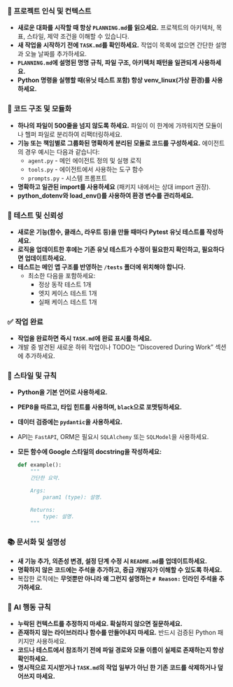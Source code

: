 ### 🔄 프로젝트 인식 및 컨텍스트

- **새로운 대화를 시작할 때 항상 `PLANNING.md`를 읽으세요.** 프로젝트의 아키텍처, 목표, 스타일, 제약 조건을 이해할 수 있습니다.
- **새 작업을 시작하기 전에 `TASK.md`를 확인하세요.** 작업이 목록에 없으면 간단한 설명과 오늘 날짜를 추가하세요.
- **`PLANNING.md`에 설명된 명명 규칙, 파일 구조, 아키텍처 패턴을 일관되게 사용하세요.**
- **Python 명령을 실행할 때(유닛 테스트 포함) 항상 venv_linux(가상 환경)를 사용하세요.**

### 🧱 코드 구조 및 모듈화

- **하나의 파일이 500줄을 넘지 않도록 하세요.** 파일이 이 한계에 가까워지면 모듈이나 헬퍼 파일로 분리하여 리팩터링하세요.
- **기능 또는 책임별로 그룹화된 명확하게 분리된 모듈로 코드를 구성하세요.**
  에이전트의 경우 예시는 다음과 같습니다:
  - `agent.py` - 메인 에이전트 정의 및 실행 로직
  - `tools.py` - 에이전트에서 사용하는 도구 함수
  - `prompts.py` - 시스템 프롬프트
- **명확하고 일관된 import를 사용하세요** (패키지 내에서는 상대 import 권장).
- **python_dotenv와 load_env()를 사용하여 환경 변수를 관리하세요.**

### 🧪 테스트 및 신뢰성

- **새로운 기능(함수, 클래스, 라우트 등)을 만들 때마다 Pytest 유닛 테스트를 작성하세요.**
- **로직을 업데이트한 후에는 기존 유닛 테스트가 수정이 필요한지 확인하고, 필요하다면 업데이트하세요.**
- **테스트는 메인 앱 구조를 반영하는 `/tests` 폴더에 위치해야 합니다.**
  - 최소한 다음을 포함하세요:
    - 정상 동작 테스트 1개
    - 엣지 케이스 테스트 1개
    - 실패 케이스 테스트 1개

### ✅ 작업 완료

- **작업을 완료하면 즉시 `TASK.md`에 완료 표시를 하세요.**
- 개발 중 발견된 새로운 하위 작업이나 TODO는 “Discovered During Work” 섹션에 추가하세요.

### 📎 스타일 및 규칙

- **Python을 기본 언어로 사용하세요.**
- **PEP8을 따르고, 타입 힌트를 사용하며, `black`으로 포맷팅하세요.**
- **데이터 검증에는 `pydantic`을 사용하세요.**
- API는 `FastAPI`, ORM은 필요시 `SQLAlchemy` 또는 `SQLModel`을 사용하세요.
- **모든 함수에 Google 스타일의 docstring을 작성하세요:**

  ```python
  def example():
      """
      간단한 요약.

      Args:
          param1 (type): 설명.

      Returns:
          type: 설명.
      """
  ```

### 📚 문서화 및 설명성

- **새 기능 추가, 의존성 변경, 설정 단계 수정 시 `README.md`를 업데이트하세요.**
- **명확하지 않은 코드에는 주석을 추가하고, 중급 개발자가 이해할 수 있도록 하세요.**
- 복잡한 로직에는 **무엇뿐만 아니라 왜 그런지 설명하는 `# Reason:` 인라인 주석을 추가하세요.**

### 🧠 AI 행동 규칙

- **누락된 컨텍스트를 추정하지 마세요. 확실하지 않으면 질문하세요.**
- **존재하지 않는 라이브러리나 함수를 만들어내지 마세요.** 반드시 검증된 Python 패키지만 사용하세요.
- **코드나 테스트에서 참조하기 전에 파일 경로와 모듈 이름이 실제로 존재하는지 항상 확인하세요.**
- **명시적으로 지시받거나 `TASK.md`의 작업 일부가 아닌 한 기존 코드를 삭제하거나 덮어쓰지 마세요.**
